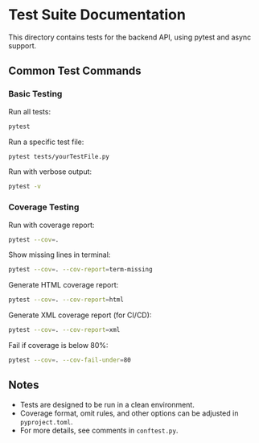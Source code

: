 # Test Suite Documentation

This directory contains tests for the backend API, using pytest and async support.

## Common Test Commands

### Basic Testing
Run all tests:
```bash
pytest
```

Run a specific test file:
```bash
pytest tests/yourTestFile.py
```

Run with verbose output:
```bash
pytest -v
```

### Coverage Testing
Run with coverage report:
```bash
pytest --cov=.
```

Show missing lines in terminal:
```bash
pytest --cov=. --cov-report=term-missing
```

Generate HTML coverage report:
```bash
pytest --cov=. --cov-report=html
```

Generate XML coverage report (for CI/CD):
```bash
pytest --cov=. --cov-report=xml
```

Fail if coverage is below 80%:
```bash
pytest --cov=. --cov-fail-under=80
```

## Notes
- Tests are designed to be run in a clean environment.
- Coverage format, omit rules, and other options can be adjusted in `pyproject.toml`.
- For more details, see comments in `conftest.py`. 